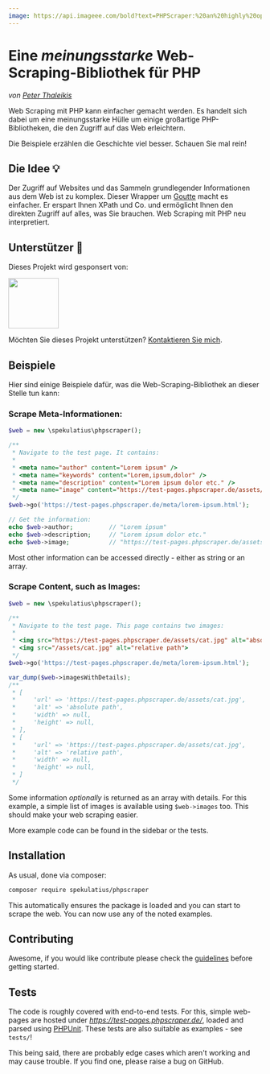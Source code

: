 ```yaml
---
image: https://api.imageee.com/bold?text=PHPScraper:%20an%20highly%20opinionated%20web-interface&bg_image=https://images.unsplash.com/photo-1542762933-ab3502717ce7
---
```


Eine *meinungsstarke* Web-Scraping-Bibliothek für PHP
===========================================

*von [Peter Thaleikis](https://peterthaleikis.com)*

Web Scraping mit PHP kann einfacher gemacht werden. Es handelt sich dabei um eine meinungsstarke Hülle um einige großartige PHP-Bibliotheken, die den Zugriff auf das Web erleichtern.

Die Beispiele erzählen die Geschichte viel besser. Schauen Sie mal rein!


Die Idee 💡️
----------

Der Zugriff auf Websites und das Sammeln grundlegender Informationen aus dem Web ist zu komplex. Dieser Wrapper um [Goutte](https://github.com/FriendsOfPHP/Goutte) macht es einfacher. Er erspart Ihnen XPath und Co. und ermöglicht Ihnen den direkten Zugriff auf alles, was Sie brauchen. Web Scraping mit PHP neu interpretiert.


Unterstützer 💪️
-------------

Dieses Projekt wird gesponsert von:

<a href="https://bringyourownideas.com" target="_blank" rel="noopener noreferrer"><img src="https://bringyourownideas.com/images/byoi-logo.jpg" height="100px"></a>

Möchten Sie dieses Projekt unterstützen? [Kontaktieren Sie mich](https://peterthaleikis.com/contact).


Beispiele
--------

Hier sind einige Beispiele dafür, was die Web-Scraping-Bibliothek an dieser Stelle tun kann:

### Scrape Meta-Informationen:

```php
$web = new \spekulatius\phpscraper();

/**
 * Navigate to the test page. It contains:
 *
 * <meta name="author" content="Lorem ipsum" />
 * <meta name="keywords" content="Lorem,ipsum,dolor" />
 * <meta name="description" content="Lorem ipsum dolor etc." />
 * <meta name="image" content="https://test-pages.phpscraper.de/assets/cat.jpg" />
 */
$web->go('https://test-pages.phpscraper.de/meta/lorem-ipsum.html');

// Get the information:
echo $web->author;          // "Lorem ipsum"
echo $web->description;     // "Lorem ipsum dolor etc."
echo $web->image;           // "https://test-pages.phpscraper.de/assets/cat.jpg"
```

Most other information can be accessed directly - either as string or an array.


### Scrape Content, such as Images:

```PHP
$web = new \spekulatius\phpscraper();

/**
 * Navigate to the test page. This page contains two images:
 *
 * <img src="https://test-pages.phpscraper.de/assets/cat.jpg" alt="absolute path">
 * <img src="/assets/cat.jpg" alt="relative path">
 */
$web->go('https://test-pages.phpscraper.de/meta/lorem-ipsum.html');

var_dump($web->imagesWithDetails);
/**
 * [
 *     'url' => 'https://test-pages.phpscraper.de/assets/cat.jpg',
 *     'alt' => 'absolute path',
 *     'width' => null,
 *     'height' => null,
 * ],
 * [
 *     'url' => 'https://test-pages.phpscraper.de/assets/cat.jpg',
 *     'alt' => 'relative path',
 *     'width' => null,
 *     'height' => null,
 * ]
 */
```

Some information *optionally* is returned as an array with details. For this example, a simple list of images is available using `$web->images` too. This should make your web scraping easier.

More example code can be found in the sidebar or the tests.


Installation
------------

As usual, done via composer:

```bash
composer require spekulatius/phpscraper
```

This automatically ensures the package is loaded and you can start to scrape the web. You can now use any of the noted examples.


Contributing
------------

Awesome, if you would like contribute please check the [guidelines](/contributing) before getting started.


Tests
-----

The code is roughly covered with end-to-end tests. For this, simple web-pages are hosted under *https://test-pages.phpscraper.de/*, loaded and parsed using [PHPUnit](https://phpunit.de/). These tests are also suitable as examples - see `tests/`!

This being said, there are probably edge cases which aren't working and may cause trouble. If you find one, please raise a bug on GitHub.
